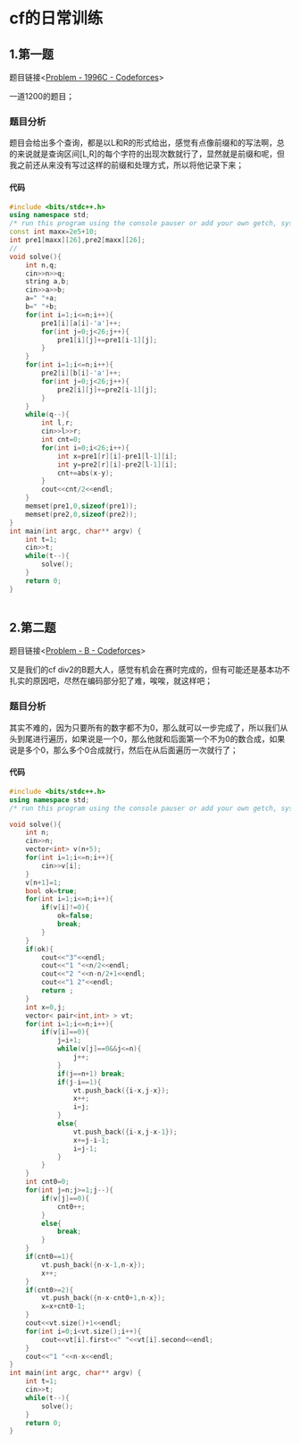 # cf的日常训练

## 1.第一题

题目链接<[Problem - 1996C - Codeforces](https://codeforces.com/problemset/problem/1996/C)>

一道1200的题目；

### 题目分析

题目会给出多个查询，都是以L和R的形式给出，感觉有点像前缀和的写法啊，总的来说就是查询区间[L,R]的每个字符的出现次数就行了，显然就是前缀和呢，但我之前还从来没有写过这样的前缀和处理方式，所以将他记录下来；

#### 代码

```cpp
#include <bits/stdc++.h>
using namespace std;
/* run this program using the console pauser or add your own getch, system("pause") or input loop */
const int maxx=2e5+10;
int pre1[maxx][26],pre2[maxx][26];
// 
void solve(){
	int n,q;
	cin>>n>>q;
	string a,b;
	cin>>a>>b;
	a=" "+a;
	b=" "+b;
	for(int i=1;i<=n;i++){
		pre1[i][a[i]-'a']++;
		for(int j=0;j<26;j++){
			pre1[i][j]+=pre1[i-1][j];
		}
	}
	for(int i=1;i<=n;i++){
		pre2[i][b[i]-'a']++;
		for(int j=0;j<26;j++){
			pre2[i][j]+=pre2[i-1][j];
		}
	}
	while(q--){
		int l,r;
		cin>>l>>r;
		int cnt=0;
		for(int i=0;i<26;i++){
			int x=pre1[r][i]-pre1[l-1][i];
			int y=pre2[r][i]-pre2[l-1][i];
			cnt+=abs(x-y);
		}
		cout<<cnt/2<<endl;
	}
	memset(pre1,0,sizeof(pre1));
	memset(pre2,0,sizeof(pre2));
}
int main(int argc, char** argv) {
	int t=1;
	cin>>t;
	while(t--){
		solve();
	}
	return 0;
}
```

![点击并拖拽以移动](data:image/gif;base64,R0lGODlhAQABAPABAP///wAAACH5BAEKAAAALAAAAAABAAEAAAICRAEAOw==)

## 2.第二题

题目链接<[Problem - B - Codeforces](https://codeforces.com/contest/2075/problem/B)>

又是我们的cf div2的B题大人，感觉有机会在赛时完成的，但有可能还是基本功不扎实的原因吧，尽然在编码部分犯了难，唉唉，就这样吧；

### 题目分析

其实不难的，因为只要所有的数字都不为0，那么就可以一步完成了，所以我们从头到尾进行遍历，如果说是一个0，那么他就和后面第一个不为0的数合成，如果说是多个0，那么多个0合成就行，然后在从后面遍历一次就行了；

#### 代码

```cpp
#include <bits/stdc++.h>
using namespace std;
/* run this program using the console pauser or add your own getch, system("pause") or input loop */

void solve(){
	int n;
	cin>>n;
	vector<int> v(n+5);
	for(int i=1;i<=n;i++){
		cin>>v[i];
	}
	v[n+1]=1;
	bool ok=true;
	for(int i=1;i<=n;i++){
		if(v[i]!=0){
			ok=false;
			break;
		}
	}
	if(ok){
		cout<<"3"<<endl;
		cout<<"1 "<<n/2<<endl;
		cout<<"2 "<<n-n/2+1<<endl;
		cout<<"1 2"<<endl;
		return ;
	}
	int x=0,j;
	vector< pair<int,int> > vt;
	for(int i=1;i<=n;i++){
		if(v[i]==0){
			j=i+1;
			while(v[j]==0&&j<=n){
				j++;
			}
			if(j==n+1) break;
			if(j-i==1){
				vt.push_back({i-x,j-x});
				x++;
				i=j;
			}
			else{
				vt.push_back({i-x,j-x-1});
				x+=j-i-1;
				i=j-1;
			}
		}
	}
	int cnt0=0;
	for(int j=n;j>=1;j--){
		if(v[j]==0){
			cnt0++;
		}
		else{
			break;
		}
	}
	if(cnt0==1){
		vt.push_back({n-x-1,n-x});
		x++;
	}
	if(cnt0>=2){
		vt.push_back({n-x-cnt0+1,n-x});
		x=x+cnt0-1;
	}
	cout<<vt.size()+1<<endl;
	for(int i=0;i<vt.size();i++){
		cout<<vt[i].first<<" "<<vt[i].second<<endl;
	}
	cout<<"1 "<<n-x<<endl;
}
int main(int argc, char** argv) {
	int t=1;
	cin>>t;
	while(t--){
		solve();
	}
	return 0;
}
```

![点击并拖拽以移动](data:image/gif;base64,R0lGODlhAQABAPABAP///wAAACH5BAEKAAAALAAAAAABAAEAAAICRAEAOw==)